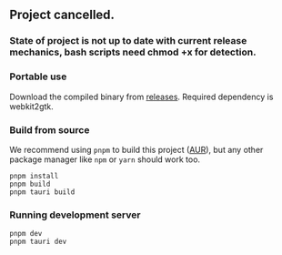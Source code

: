 <h2>Project cancelled.</h2>

<h3>State of project is not up to date with current release mechanics, bash scripts need chmod +x for detection.</h3>

### Portable use

Download the compiled binary from [releases](https://github.com/jc141x/rum/releases). Required dependency is webkit2gtk.

### Build from source

We recommend using `pnpm` to build this project ([AUR](https://aur.archlinux.org/packages/pnpm/)), but any other
package manager like `npm` or `yarn` should work too.

```
pnpm install
pnpm build
pnpm tauri build
```

### Running development server

```
pnpm dev
pnpm tauri dev
```
